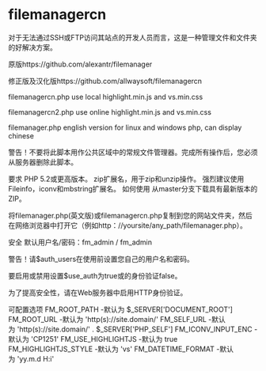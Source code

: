 # filemanagercn
对于无法通过SSH或FTP访问其站点的开发人员而言，这是一种管理文件和文件夹的好解决方案。

原版https://github.com/alexantr/filemanager

修正版及汉化版https://github.com/allwaysoft/filemanagercn

filemanagercn.php use local highlight.min.js and vs.min.css

filemanagercn2.php use online highlight.min.js and vs.min.css

filemanager.php english version for linux and windows php, can display chinese


警告！不要将此脚本用作公共区域中的常规文件管理器。完成所有操作后，您必须从服务器删除此脚本。

要求
PHP 5.2或更高版本。
zip扩展名，用于zip和unzip操作。
强烈建议使用Fileinfo，iconv和mbstring扩展名。
如何使用
从master分支下载具有最新版本的ZIP。

将filemanager.php(英文版)或filemanagercn.php复制到您的网站文件夹，然后在网络浏览器中打开它（例如http：//yoursite/any_path/filemanager.php）。

安全
默认用户名/密码：fm_admin / fm_admin

警告！请$auth_users在使用前设置您自己的用户名和密码。

要启用或禁用设置$use_auth为true或的身份验证false。

为了提高安全性，请在Web服务器中启用HTTP身份验证。

可配置选项
FM_ROOT_PATH -默认为 $_SERVER['DOCUMENT_ROOT']
FM_ROOT_URL -默认为 'http(s)://site.domain/'
FM_SELF_URL -默认为 'http(s)://site.domain/' . $_SERVER['PHP_SELF']
FM_ICONV_INPUT_ENC -默认为 'CP1251'
FM_USE_HIGHLIGHTJS -默认为 true
FM_HIGHLIGHTJS_STYLE -默认为 'vs'
FM_DATETIME_FORMAT -默认为 'yy.m.d H:i'
